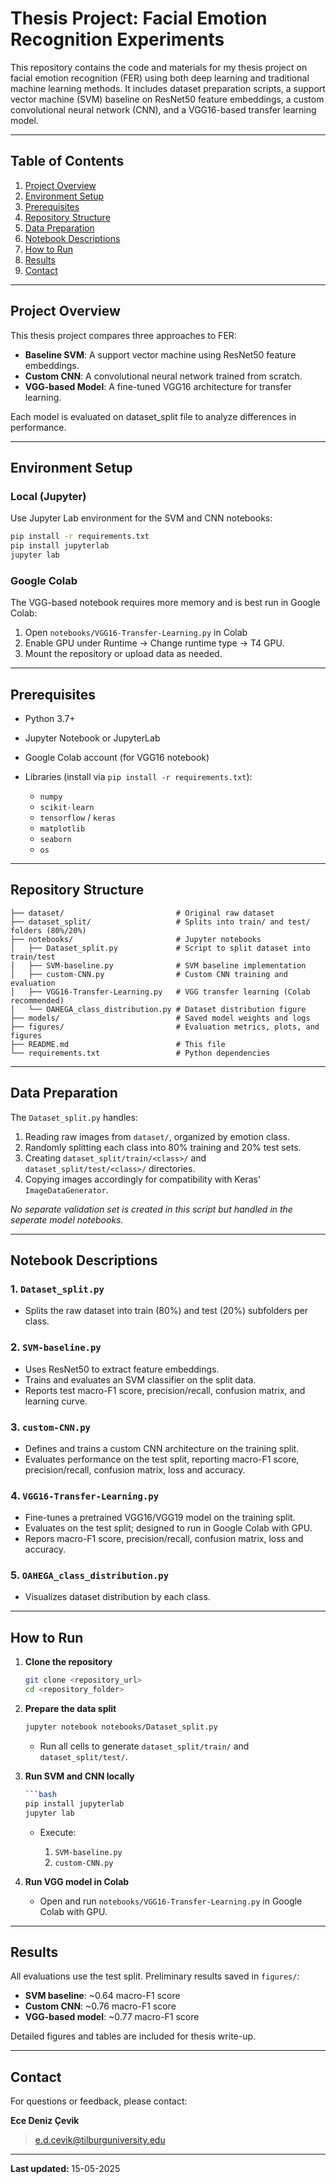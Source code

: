 # Thesis Project: Facial Emotion Recognition Experiments

This repository contains the code and materials for my thesis project on facial emotion recognition (FER) using both deep learning and traditional machine learning methods. It includes dataset preparation scripts, a support vector machine (SVM) baseline on ResNet50 feature embeddings, a custom convolutional neural network (CNN), and a VGG16-based transfer learning model.

---

## Table of Contents

1. [Project Overview](#project-overview)
2. [Environment Setup](#environment-setup)
3. [Prerequisites](#prerequisites)
4. [Repository Structure](#repository-structure)
5. [Data Preparation](#data-preparation)
6. [Notebook Descriptions](#notebook-descriptions)
7. [How to Run](#how-to-run)
8. [Results](#results)
9. [Contact](#contact)

---

## Project Overview

This thesis project compares three approaches to FER:

* **Baseline SVM**: A support vector machine using ResNet50 feature embeddings.
* **Custom CNN**: A convolutional neural network trained from scratch.
* **VGG-based Model**: A fine-tuned VGG16 architecture for transfer learning.

Each model is evaluated on dataset_split file to analyze differences in performance.

---

## Environment Setup

### Local (Jupyter)

Use Jupyter Lab environment for the SVM and CNN notebooks:

```bash
pip install -r requirements.txt
pip install jupyterlab
jupyter lab
```

### Google Colab

The VGG-based notebook requires more memory and is best run in Google Colab:

1. Open `notebooks/VGG16-Transfer-Learning.py` in Colab 
2. Enable GPU under Runtime → Change runtime type → T4 GPU.
3. Mount the repository or upload data as needed.

---

## Prerequisites

* Python 3.7+
* Jupyter Notebook or JupyterLab
* Google Colab account (for VGG16 notebook)
* Libraries (install via `pip install -r requirements.txt`):

  * `numpy`
  * `scikit-learn`
  * `tensorflow` / `keras`
  * `matplotlib`
  * `seaborn`
  * `os`

---

## Repository Structure

```plaintext
├── dataset/                         # Original raw dataset
├── dataset_split/                   # Splits into train/ and test/ folders (80%/20%)
├── notebooks/                       # Jupyter notebooks
│   ├── Dataset_split.py             # Script to split dataset into train/test
│   ├── SVM-baseline.py              # SVM baseline implementation
│   ├── custom-CNN.py                # Custom CNN training and evaluation
│   ├── VGG16-Transfer-Learning.py   # VGG transfer learning (Colab recommended)
│   └── OAHEGA_class_distribution.py # Dataset distribution figure
├── models/                          # Saved model weights and logs
├── figures/                         # Evaluation metrics, plots, and figures
├── README.md                        # This file
└── requirements.txt                 # Python dependencies
```

---

## Data Preparation

The `Dataset_split.py` handles:

1. Reading raw images from `dataset/`, organized by emotion class.
2. Randomly splitting each class into 80% training and 20% test sets.
3. Creating `dataset_split/train/<class>/` and `dataset_split/test/<class>/` directories.
4. Copying images accordingly for compatibility with Keras' `ImageDataGenerator`.

*No separate validation set is created in this script but handled in the seperate model notebooks.*

---

## Notebook Descriptions

### 1. `Dataset_split.py`

* Splits the raw dataset into train (80%) and test (20%) subfolders per class.

### 2. `SVM-baseline.py`

* Uses ResNet50 to extract feature embeddings.
* Trains and evaluates an SVM classifier on the split data.
* Reports test macro-F1 score, precision/recall, confusion matrix, and learning curve.

### 3. `custom-CNN.py`

* Defines and trains a custom CNN architecture on the training split.
* Evaluates performance on the test split, reporting macro-F1 score, precision/recall, confusion matrix, loss and accuracy.

### 4. `VGG16-Transfer-Learning.py`

* Fine-tunes a pretrained VGG16/VGG19 model on the training split.
* Evaluates on the test split; designed to run in Google Colab with GPU.
* Repors macro-F1 score, precision/recall, confusion matrix, loss and accuracy.


### 5. `OAHEGA_class_distribution.py`

* Visualizes dataset distribution by each class.

---

## How to Run

1. **Clone the repository**

   ```bash
   git clone <repository_url>
   cd <repository_folder>
   ```

2. **Prepare the data split**

   ```bash
   jupyter notebook notebooks/Dataset_split.py
   ```

   * Run all cells to generate `dataset_split/train/` and `dataset_split/test/`.

3. **Run SVM and CNN locally**

   ```bash
   ```bash
   pip install jupyterlab
   jupyter lab
   ```

   * Execute:

     1. `SVM-baseline.py`
     2. `custom-CNN.py`

4. **Run VGG model in Colab**

   * Open and run `notebooks/VGG16-Transfer-Learning.py` in Google Colab with GPU.

---

## Results

All evaluations use the test split. Preliminary results saved in `figures/`:

* **SVM baseline**: \~0.64 macro-F1 score
* **Custom CNN**: \~0.76 macro-F1 score
* **VGG-based model**: \~0.77 macro-F1 score

Detailed figures and tables are included for thesis write-up.

---

## Contact

For questions or feedback, please contact:

**Ece Deniz Çevik**

> [e.d.cevik@tilburguniversity.edu](mailto:e.d.cevik@tilburguniversity.edu)

---

**Last updated:** 15-05-2025
